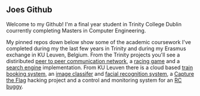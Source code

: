 ## Joes Github

Welcome to my Github! 
I'm a final year student in Trinity College Dublin courrently completing Masters in Computer Engineering.

My pinned repos down below show some of the academic coursework I've completed during my the last few years in Trinity and during my Erasmus exchange in KU Leuven, Belgium.
From the Trinity projects you'll see a distiributed [peer to peer communication network](https://github.com/jmulvany127/P2PCommsAndDatabase), a [racing game](https://github.com/jmulvany127/CoolRacer) and a [search engine](https://github.com/jmulvany127/Lucene_Search_Engine) implementation. From KU Leuven there is a cloud based [train booking system](https://github.com/jmulvany127/Train_Booking_Cloud_App), an [image classifer](https://github.com/jmulvany127/ImageClassifer_SemanticSegmentation) and [facial recognition system](https://github.com/jmulvany127/Facial_Recognition), a [Capture the Flag](https://github.com/jmulvany127/CTF-Report) hacking project and a control and monitoring system for an [RC buggy](https://github.com/jmulvany127/RC_Buggy_Stack). 

